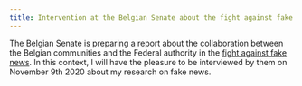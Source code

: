```yaml
---
title: Intervention at the Belgian Senate about the fight against fake news.
---
```


The Belgian Senate is preparing a report about the collaboration between the Belgian communities and the Federal authority in the [fight against fake news](https://www.senate.be/www/webdriver?MItabObj=pdf&MIcolObj=pdf&MInamObj=pdfid&MItypeObj=application/pdf&MIvalObj=117440622). In this context, I will have the pleasure to be interviewed by them on November 9th 2020 about my research on fake news.




